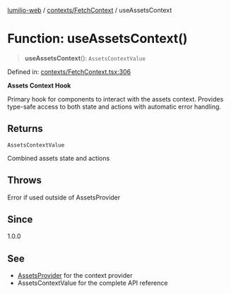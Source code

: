 [lumilio-web](../../../modules.md) / [contexts/FetchContext](../index.md) / useAssetsContext

# Function: useAssetsContext()

> **useAssetsContext**(): `AssetsContextValue`

Defined in: [contexts/FetchContext.tsx:306](https://github.com/EdwinZhanCN/Lumilio-Photos/blob/99610cb9c602f64ece6706d76967bc3cfa8eaab9/web/src/contexts/FetchContext.tsx#L306)

**Assets Context Hook**

Primary hook for components to interact with the assets context.
Provides type-safe access to both state and actions with automatic error handling.

## Returns

`AssetsContextValue`

Combined assets state and actions

## Throws

Error if used outside of AssetsProvider

## Since

1.0.0

## See

 - [AssetsProvider](default.md) for the context provider
 - AssetsContextValue for the complete API reference
